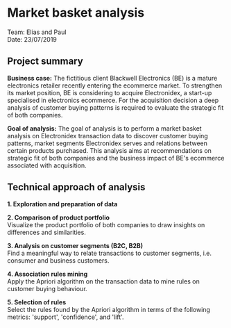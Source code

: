 # **Market basket analysis**  
  
Team: Elias and Paul  
Date: 23/07/2019  
  
## Project summary
**Business case:** The fictitious client Blackwell Electronics (BE) is a mature electronics retailer recently entering the ecommerce market. To strengthen its market position, BE is considering to acquire Electronidex, a start-up specialised in electronics ecommerce. For the acquisition decision a deep analysis of customer buying patterns is required to evaluate the strategic fit of both companies.  
  
**Goal of analysis:** The goal of analysis is to perform a market basket analysis on Electronidex transaction data to discover customer buying patterns, market segments Electronidex serves and relations between certain products purchased. This analysis aims at recommendations on strategic fit of both companies and the business impact of BE's ecommerce associated with acquisition.      

## Technical approach of analysis  
  
**1. Exploration and preparation of data**  
  
**2. Comparison of product portfolio**    
Visualize the product portfolio of both companies to draw insights on differences and similarities.  
  
**3. Analysis on customer segments (B2C, B2B)**  
Find a meaningful way to relate transactions to customer segments, i.e. consumer and business customers.  
  
**4. Association rules mining**  
Apply the Apriori algorithm on the transaction data to mine rules on customer buying behaviour.  
  
**5. Selection of rules**  
Select the rules found by the Apriori algorithm in terms of the following metrics: 'support', 'confidence', and 'lift'.


